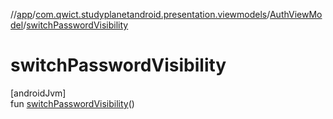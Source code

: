 //[app](../../../index.md)/[com.qwict.studyplanetandroid.presentation.viewmodels](../index.md)/[AuthViewModel](index.md)/[switchPasswordVisibility](switch-password-visibility.md)

# switchPasswordVisibility

[androidJvm]\
fun [switchPasswordVisibility](switch-password-visibility.md)()
